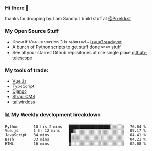### Hi there 👋

thanks for dropping by.
I am Sandip. I build stuff at [@Pixeldust](github.com/pixeldust-in/)

###  **My Open Source Stuff**

 - Know if Vue Js version 3 is released -  [isvue3readyyet](https://github.com/sandiprb/isvue3readyyet)
 - A bunch of Python scripts to get stuff done 💤 💤 [stuff](https://github.com/sandiprb/stuff)
 - See all your starred Github repositories at one single place [github-telescope](https://github.com/sandiprb/github-telescope)



###  **My tools of trade:**
 - [Vue Js](https://github.com/vuejs/vue/)
 - [TypeScript](https://github.com/microsoft/TypeScript)
 - [Django](github.com/django/django)
 - [Strapi CMS](github.com/strapi/strapi)
 - [tailwindcss](https://github.com/tailwindlabs/tailwindcss)


###  📊 **My Weekly development breakdown**
<!--START_SECTION:waka-->
```text
Python       10 hrs 2 mins   ███████████████████░░░░░░   76.64 % 
Vue.js       1 hr 12 mins    ██▒░░░░░░░░░░░░░░░░░░░░░░   09.17 % 
JavaScript   34 mins         █░░░░░░░░░░░░░░░░░░░░░░░░   04.41 % 
Bash         33 mins         █░░░░░░░░░░░░░░░░░░░░░░░░   04.21 % 
HTML         16 mins         ▓░░░░░░░░░░░░░░░░░░░░░░░░   02.08 % 
```
<!--END_SECTION:waka-->
